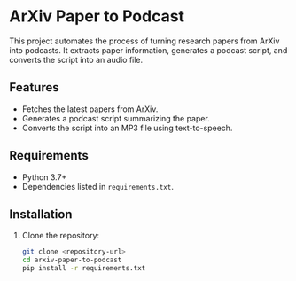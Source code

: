 # ArXiv Paper to Podcast

This project automates the process of turning research papers from ArXiv into podcasts. It extracts paper information, generates a podcast script, and converts the script into an audio file.

## Features
- Fetches the latest papers from ArXiv.
- Generates a podcast script summarizing the paper.
- Converts the script into an MP3 file using text-to-speech.

## Requirements
- Python 3.7+
- Dependencies listed in `requirements.txt`.

## Installation
1. Clone the repository:
   ```bash
   git clone <repository-url>
   cd arxiv-paper-to-podcast
   pip install -r requirements.txt
